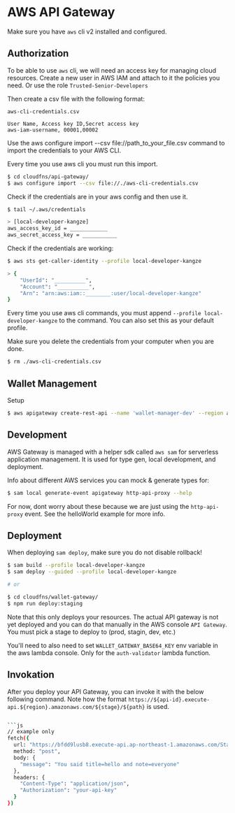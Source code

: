 # AWS API Gateway

Make sure you have `aws` cli v2 installed and configured.

## Authorization

To be able to use `aws` cli, we will need an access key for managing cloud resources. Create a new user in AWS IAM and attach to it the policies you need. Or use the role `Trusted-Senior-Developers`

Then create a csv file with the following format:

`aws-cli-credentials.csv`
```csv
User Name, Access key ID,Secret access key
aws-iam-username, 00001,00002
```

Use the aws configure import --csv file://path_to_your_file.csv command to import the credentials to your AWS CLI.

Every time you use aws cli you must run this import.

```sh
$ cd cloudfns/api-gateway/
$ aws configure import --csv file://./aws-cli-credentials.csv
```

Check if the credentials are in your aws config and then use it.

```sh
$ tail ~/.aws/credentials

> [local-developer-kangze]
aws_access_key_id = ____________
aws_secret_access_key = ___________
```
Check if the credentials are working:
```sh
$ aws sts get-caller-identity --profile local-developer-kangze

> {
    "UserId": "__________",
    "Account": "__________",
    "Arn": "arn:aws:iam::________:user/local-developer-kangze"
}
```

Every time you use aws cli commands, you must append `--profile local-developer-kangze` to the command. You can also set this as your default profile.

Make sure you delete the credentials from your computer when you are done.

```sh
$ rm ./aws-cli-credentials.csv
```


## Wallet Management

Setup
```sh
$ aws apigateway create-rest-api --name 'wallet-manager-dev' --region ap-northeast-1 --profile local-developer-kangze
```

## Development

AWS Gateway is managed with a helper sdk called `aws sam` for serverless application management. It is used for type gen, local development, and deployment.

Info about different AWS services you can mock & generate types for:
```sh
$ sam local generate-event apigateway http-api-proxy --help
```
For now, dont worry about these because we are just using the `http-api-proxy` event. See the helloWorld example for more info.

## Deployment

When deploying `sam deploy`, make sure you do not disable rollback!

```sh
$ sam build --profile local-developer-kangze
$ sam deploy --guided --profile local-developer-kangze

# or

$ cd cloudfns/wallet-gateway/
$ npm run deploy:staging
```

Note that this only deploys your resources. The actual API gateway is not yet deployed and you can do that manually in the AWS console `API Gateway`. You must pick a stage to deploy to (prod, stagin, dev, etc.)

You'll need to also need to set `WALLET_GATEWAY_BASE64_KEY` env variable in the aws lambda console. Only for the `auth-validator` lambda function.


## Invokation

After you deploy your API Gateway, you can invoke it with the below following command. Note how the format `https://${api-id}.execute-api.${region}.amazonaws.com/${stage}/${path}` is used.

```sh

```js
// example only
fetch({
  url: "https://bfdd9lusb8.execute-api.ap-northeast-1.amazonaws.com/Stage/hello",
  method: "post",
  body: {
    "message": "You said title=hello and note=everyone"
  },
  headers: {
    "Content-Type": "application/json",
    "Authorization": "your-api-key"
  }
})
```